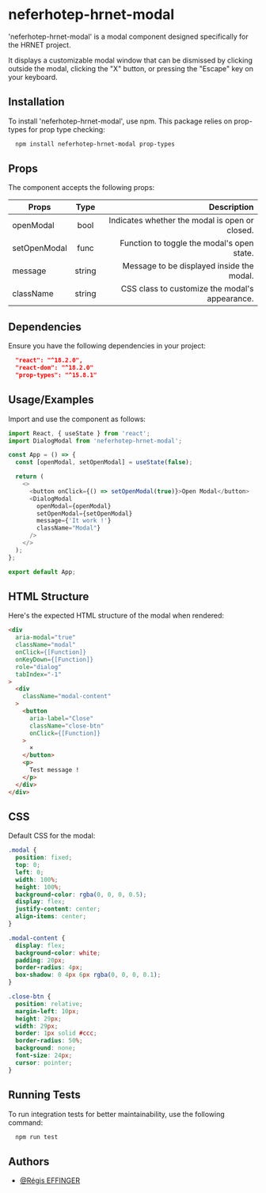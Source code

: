 
# neferhotep-hrnet-modal

'neferhotep-hrnet-modal' is a modal component designed specifically for the HRNET project. 

It displays a customizable modal window that can be dismissed by clicking outside the modal, clicking the "X" button, or pressing the "Escape" key on your keyboard.



## Installation

To install 'neferhotep-hrnet-modal', use npm. This package relies on prop-types for prop type checking:

```bash
  npm install neferhotep-hrnet-modal prop-types
```
    
## Props

The component accepts the following props:

| Props       | Type           | Description  |
| ------------- |:-------------:| -----:|
| openModal      | bool | Indicates whether the modal is open or closed. |
| setOpenModal   | func | Function to toggle the modal's open state. 
| message        | string | Message to be displayed inside the modal. |
| className | string | CSS class to customize the modal's appearance. |

## Dependencies

Ensure you have the following dependencies in your project:

```json
  "react": "^18.2.0",
  "react-dom": "^18.2.0"
  "prop-types": "^15.8.1"
```
## Usage/Examples

Import and use the component as follows:

```javascript
import React, { useState } from 'react';
import DialogModal from 'neferhotep-hrnet-modal';

const App = () => {
  const [openModal, setOpenModal] = useState(false);

  return (
    <>
      <button onClick={() => setOpenModal(true)}>Open Modal</button>
      <DialogModal 
        openModal={openModal}
        setOpenModal={setOpenModal}
        message={'It work !'}
        className="Modal"}
      />
    </>
  );
};

export default App;
```



## HTML Structure

Here's the expected HTML structure of the modal when rendered:

```html
<div
  aria-modal="true"
  className="modal"
  onClick={[Function]}
  onKeyDown={[Function]}
  role="dialog"
  tabIndex="-1"
>
  <div
    className="modal-content"
  >
    <button
      aria-label="Close"
      className="close-btn"
      onClick={[Function]}
    >
      ×
    </button>
    <p>
      Test message !
    </p>
  </div>
</div>
```
## CSS

Default CSS for the modal:

```css
.modal {
  position: fixed;
  top: 0;
  left: 0;
  width: 100%;
  height: 100%;
  background-color: rgba(0, 0, 0, 0.5);
  display: flex;
  justify-content: center;
  align-items: center;
}

.modal-content {
  display: flex;
  background-color: white;
  padding: 20px;
  border-radius: 4px;
  box-shadow: 0 4px 6px rgba(0, 0, 0, 0.1);
}

.close-btn {
  position: relative;
  margin-left: 10px;
  height: 29px;
  width: 29px;
  border: 1px solid #ccc;
  border-radius: 50%;
  background: none;
  font-size: 24px;
  cursor: pointer;
}
```
## Running Tests

To run integration tests for better maintainability, use the following command:

```bash
  npm run test
```


## Authors

- [@Régis EFFINGER](https://github.com/Nefer-Hotep)

